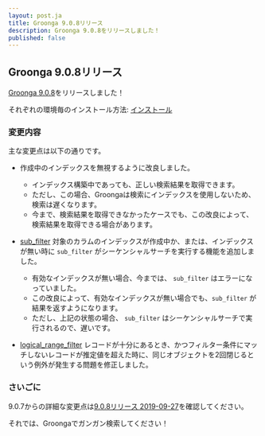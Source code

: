 ```yaml
---
layout: post.ja
title: Groonga 9.0.8リリース
description: Groonga 9.0.8をリリースしました！
published: false
---
```


## Groonga 9.0.8リリース

[Groonga 9.0.8](/ja/docs/news.html#release-9-0-8)をリリースしました！

それぞれの環境毎のインストール方法: [インストール](/ja/docs/install.html)

### 変更内容

主な変更点は以下の通りです。

* 作成中のインデックスを無視するように改良しました。

  * インデックス構築中であっても、正しい検索結果を取得できます。
  * ただし、この場合、Groongaは検索にインデックスを使用しないため、検索は遅くなります。
  * 今まで、検索結果を取得できなかったケースでも、この改良によって、検索結果を取得できる場合があります。

* [sub_filter](/ja/docs/reference/functions/sub_filter.html) 対象のカラムのインデックスが作成中か、または、インデックスが無い時に ``sub_filter`` がシーケンシャルサーチを実行する機能を追加しました。

  * 有効なインデックスが無い場合、今までは、 ``sub_filter`` はエラーになっていました。
  * この改良によって、有効なインデックスが無い場合でも、``sub_filter`` が結果を返すようになります。
  * ただし、上記の状態の場合、 ``sub_filter`` はシーケンシャルサーチで実行されるので、遅いです。

*  [logical_range_filter](/ja/docs/reference/commands/logical_range_filter.html) レコードが十分にあるとき、かつフィルター条件にマッチしないレコードが推定値を超えた時に、同じオブジェクトを2回閉じるという例外が発生する問題を修正しました。

### さいごに

9.0.7からの詳細な変更点は[9.0.8リリース 2019-09-27](/ja/docs/news.html#release-9-0-8)を確認してください。

それでは、Groongaでガンガン検索してください！
